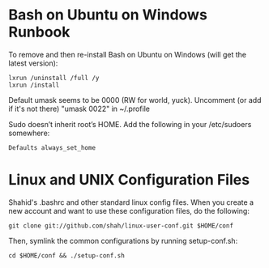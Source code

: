 Bash on Ubuntu on Windows Runbook
=================================

To remove and then re-install Bash on Ubuntu on Windows (will get the latest version):
    
    lxrun /uninstall /full /y
    lxrun /install

Default umask seems to be 0000 (RW for world, yuck).
Uncomment (or add if it's not there) "umask 0022" in ~/.profile
    
Sudo doesn’t inherit root’s HOME. Add the following in your /etc/sudoers somewhere:

    Defaults always_set_home

Linux and UNIX Configuration Files
==================================

Shahid's .bashrc and other standard linux config files. When you create a new account
and want to use these configuration files, do the following:

    git clone git://github.com/shah/linux-user-conf.git $HOME/conf

Then, symlink the common configurations by running setup-conf.sh:

    cd $HOME/conf && ./setup-conf.sh
    
    
